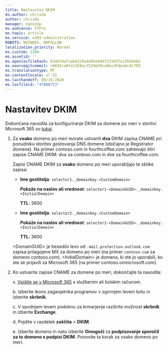 ```yaml
---
title: Nastavitev DKIM
ms.author: chrisda
author: chrisda
manager: dansimp
ms.audience: ITPro
ms.topic: article
ms.service: o365-administration
ROBOTS: NOINDEX, NOFOLLOW
localization_priority: Normal
ms.custom: 1388
ms.assetid: ''
ms.openlocfilehash: b34bfdafcab6229a4dd2e9d9f23103fa13556482
ms.sourcegitcommit: c6692ce0fa1358ec3529e59ca0ecdfdea4cdc759
ms.translationtype: MT
ms.contentlocale: sl-SI
ms.lasthandoff: 09/15/2020
ms.locfileid: "47808723"
---
```

# <a name="setup-dkim"></a>Nastavitev DKIM

Dokončana navodila za konfiguriranje DKIM za domene po meri v storitvi Microsoft 365 so [tukaj](https://docs.microsoft.com/microsoft-365/security/office-365-security/use-dkim-to-validate-outbound-email#steps-you-need-to-do-to-manually-set-up-dkim).

1. Za **vsako** domeno po meri morate ustvariti **dva** DKIM zapisa CNAME pri ponudniku storitev gostovanja DNS domene (običajno je Registrator domene). Na primer contoso.com in fourthcoffee.com zahtevajo štiri zapise CNAME DKIM: dva za contoso.com in dve za fourthcoffee.com.

   Zapisi CNAME DKIM za **vsako** domeno po meri uporabljajo te oblike zapisa:

   - **Ime gostitelja**: `selector1._domainkey.<CustomDomain>`

     **Pokaže na naslov ali vrednost**: `selector1-<DomainGUID>._domainkey.<InitialDomain>`

     **TTL**: 3600

   - **Ime gostitelja**: `selector2._domainkey.<CustomDomain>`

     **Pokaže na naslov ali vrednost**: `selector2-<DomainGUID>._domainkey.<InitialDomain>`

     **TTL**: 3600

   \<DomainGUID\> je besedilo levo od `.mail.protection.outlook.com` zapisa prilagojene MX za domeno po meri (na primer `contoso-com` za domeno contoso.com). \<InitialDomain\> je domena, ki ste jo uporabili, ko ste se prijavili za Microsoft 365 (na primer contoso.onmicrosoft.com).

2. Ko ustvarite zapise CNAME za domene po meri, dokončajte ta navodila:

   v. [Vpišite se v Microsoft 365](https://support.office.microsoft.com/article/e9eb7d51-5430-4929-91ab-6157c5a050b4) s službenim ali šolskim računom.

   b. Izberite ikono zaganjalnika programov v zgornjem levem kotu in izberite **skrbnik**.

   c. V spodnjem levem podoknu za krmarjenje razširite možnost **skrbnik** in izberite **Exchange**.

   d. Pojdite v razdelek **zaščita**  >  **DKIM**.

   e. Izberite domeno in nato izberite **Omogoči** za **podpisovanje sporočil za to domeno s podpisi DKIM**. Ponovite ta korak za vsako domeno po meri.
